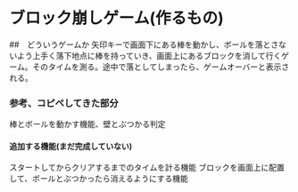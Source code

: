 # ブロック崩しゲーム(作るもの)
##　どういうゲームか
矢印キーで画面下にある棒を動かし、ボールを落とさないよう上手く落下地点に棒を持っていき、画面上にあるブロックを消して行くゲーム。そのタイムを測る。途中で落としてしまったら、ゲームオーバーと表示される。
### 参考、コピペしてきた部分
棒とボールを動かす機能、壁とぶつかる判定
#### 追加する機能(まだ完成していない)
スタートしてからクリアするまでのタイムを計る機能
ブロックを画面上に配置して、ボールとぶつかったら消えるようにする機能